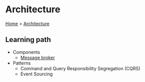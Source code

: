# Architecture

[Home](../readme.md) > [Architecture](./architecture.md)

## Learning path

- Components
  - [Message broker](./message_broker.md)
- Patterns
  - Command and Query Responsibility Segregation (CQRS)
  - Event Sourcing
